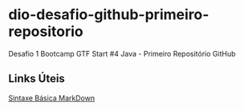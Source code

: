 # dio-desafio-github-primeiro-repositorio
Desafio 1 Bootcamp GTF Start #4 Java - Primeiro Repositório GitHub

## Links Úteis
[Sintaxe Básica MarkDown](https://www.markdownguide.org/basic-syntax/)
